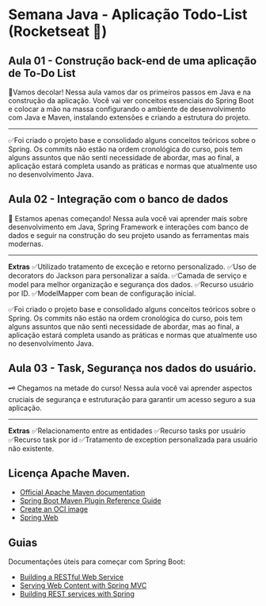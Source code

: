 # Semana Java - Aplicação Todo-List (Rocketseat 🚀)

## Aula 01 - Construção back-end de uma aplicação de To-Do List 
🚨Vamos decolar! Nessa aula vamos dar os primeiros passos em Java e na construção da aplicação. Você vai ver conceitos essenciais do Spring Boot e colocar a mão na massa configurando o ambiente de desenvolvimento com Java e Maven, instalando extensões e criando a estrutura do projeto.

-----------

✅Foi criado o projeto base e consolidado alguns conceitos teóricos sobre o Spring. Os commits não estão na ordem cronológica do curso, pois tem alguns assuntos que não senti necessidade de abordar, mas ao final, a aplicação estará completa usando as práticas e normas que atualmente uso no desenvolvimento Java.

## Aula 02 - Integração com o banco de dados
💾 Estamos apenas começando! Nessa aula você vai aprender mais sobre desenvolvimento em Java, Spring Framework e interações com banco de dados e seguir na construção do seu projeto usando as ferramentas mais modernas.

-----------

**Extras**
✅Utilizado tratamento de exceção e retorno personalizado.
✅Uso de decorators do Jackson para personalizar a saída.
✅Camada de serviço e model para melhor organização e segurança dos dados.
✅Recurso usuário por ID.
✅ModelMapper com bean de configuração inicial.


✅Foi criado o projeto base e consolidado alguns conceitos teóricos sobre o Spring. Os commits não estão na ordem cronológica do curso, pois tem alguns assuntos que não senti necessidade de abordar, mas ao final, a aplicação estará completa usando as práticas e normas que atualmente uso no desenvolvimento Java.

## Aula 03 - Task, Segurança nos dados do usuário.
🗝️ Chegamos na metade do curso! Nessa aula você vai aprender aspectos cruciais de segurança e estruturação para garantir um acesso seguro a sua aplicação.

-----------

**Extras**
✅Relacionamento entre as entidades
✅Recurso tasks por usuário
✅Recurso task por id
✅Tratamento de exception personalizada para usuário não existente.

## Licença Apache Maven.
* [Official Apache Maven documentation](https://maven.apache.org/guides/index.html)
* [Spring Boot Maven Plugin Reference Guide](https://docs.spring.io/spring-boot/docs/3.0.11/maven-plugin/reference/html/)
* [Create an OCI image](https://docs.spring.io/spring-boot/docs/3.0.11/maven-plugin/reference/html/#build-image)
* [Spring Web](https://docs.spring.io/spring-boot/docs/3.0.11/reference/htmlsingle/index.html#web)

## Guias
Documentações úteis para começar com Spring Boot:

* [Building a RESTful Web Service](https://spring.io/guides/gs/rest-service/)
* [Serving Web Content with Spring MVC](https://spring.io/guides/gs/serving-web-content/)
* [Building REST services with Spring](https://spring.io/guides/tutorials/rest/)

